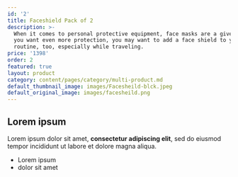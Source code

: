 ```yaml
---
id: '2'
title: Faceshield Pack of 2
description: >-
  When it comes to personal protective equipment, face masks are a given—but if
  you want even more protection, you may want to add a face shield to your
  routine, too, especially while traveling.
price: '1398'
order: 2
featured: true
layout: product
category: content/pages/category/multi-product.md
default_thumbnail_image: images/Facesheild-blck.jpeg
default_original_image: images/facesheild.png
---
```

## Lorem ipsum

Lorem ipsum dolor sit amet, **consectetur adipiscing elit**, sed do eiusmod tempor incididunt ut labore et dolore magna aliqua.

- Lorem ipsum
- dolor sit amet